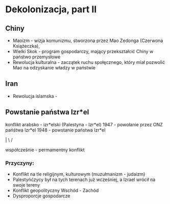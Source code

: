 # Dekolonizacja, part II
## Chiny 
* Maoizm - wizja komunizmu, stworzona przez Mao Zedonga (Czerwona Książeczka), 
* Wielki Skok - program gospodarczy, mający przekształcić Chiny w państwo przemysłowe
* Rewolucja kulturalna - zaczątek ruchu społęcznego, który miał pozwolić Mao na odzyskanie władzy w państwie
## Iran
* Rewolucja islamska - 

## Powstanie państwa Izr\*el
konflikt arabsko - izr\*elski (Palestyna - Izr\*el)
1947 - powołanie przez ONZ pańśtwa Izr\*el
1948 - powstanie państwa Izr\*el

 |
\ /

współcześnie - permamentny konflikt
### Przyczyny:
- Konflikt na tle religijnym, kulturowym (muzułmanizm - judaizm)
- Palestyńćzycy był na tych terenach już wcześniej, a Izrael wrócił na swoje tereny
- Konflikt geopolityczny Wschód - Zachód
- Dysproporcje gospodarcze
